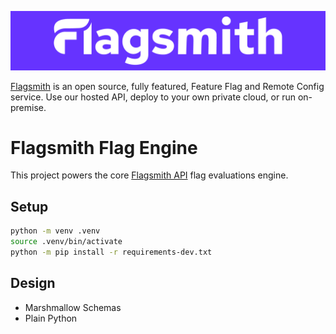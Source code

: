 [![Feature Flag, Remote Config and A/B Testing platform, Flagsmith](https://github.com/Flagsmith/flagsmith/raw/main/static-files/hero.png)](https://www.flagsmith.com/)

[Flagsmith](https://www.flagsmith.com/) is an open source, fully featured, Feature Flag and Remote Config service. Use
our hosted API, deploy to your own private cloud, or run on-premise.

# Flagsmith Flag Engine

This project powers the core [Flagsmith API](https://github.com/Flagsmith/flagsmith-api) flag evaluations engine.

## Setup

```bash
python -m venv .venv
source .venv/bin/activate
python -m pip install -r requirements-dev.txt
```

## Design

* Marshmallow Schemas
* Plain Python
